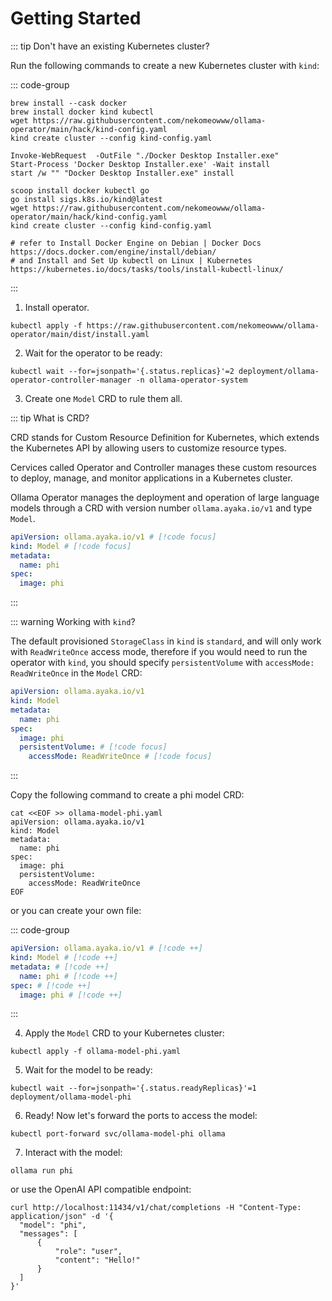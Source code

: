 # Getting Started

::: tip Don't have an existing Kubernetes cluster?

Run the following commands to create a new Kubernetes cluster with `kind`:

::: code-group

```shell [macOS]
brew install --cask docker
brew install docker kind kubectl
wget https://raw.githubusercontent.com/nekomeowww/ollama-operator/main/hack/kind-config.yaml
kind create cluster --config kind-config.yaml
```

```shell [Windows]
Invoke-WebRequest  -OutFile "./Docker Desktop Installer.exe"
Start-Process 'Docker Desktop Installer.exe' -Wait install
start /w "" "Docker Desktop Installer.exe" install

scoop install docker kubectl go
go install sigs.k8s.io/kind@latest
wget https://raw.githubusercontent.com/nekomeowww/ollama-operator/main/hack/kind-config.yaml
kind create cluster --config kind-config.yaml
```

```shell [Linux]
# refer to Install Docker Engine on Debian | Docker Docs https://docs.docker.com/engine/install/debian/
# and Install and Set Up kubectl on Linux | Kubernetes https://kubernetes.io/docs/tasks/tools/install-kubectl-linux/
```

:::

1. Install operator.

```shell
kubectl apply -f https://raw.githubusercontent.com/nekomeowww/ollama-operator/main/dist/install.yaml
```

2. Wait for the operator to be ready:

```shell
kubectl wait --for=jsonpath='{.status.replicas}'=2 deployment/ollama-operator-controller-manager -n ollama-operator-system
```

3. Create one `Model` CRD to rule them all.

::: tip What is CRD?

CRD stands for Custom Resource Definition for Kubernetes, which extends the Kubernetes API by allowing users to customize resource types.

Cervices called Operator and Controller manages these custom resources to deploy, manage, and monitor applications in a Kubernetes cluster.

Ollama Operator manages the deployment and operation of large language models through a CRD with version number `ollama.ayaka.io/v1` and type `Model`.

```yaml
apiVersion: ollama.ayaka.io/v1 # [!code focus]
kind: Model # [!code focus]
metadata:
  name: phi
spec:
  image: phi
```

:::

::: warning Working with `kind`?

The default provisioned `StorageClass` in `kind` is `standard`, and will only work with `ReadWriteOnce` access mode, therefore if you would need to run the operator with `kind`, you should specify `persistentVolume` with `accessMode: ReadWriteOnce` in the `Model` CRD:

```yaml
apiVersion: ollama.ayaka.io/v1
kind: Model
metadata:
  name: phi
spec:
  image: phi
  persistentVolume: # [!code focus]
    accessMode: ReadWriteOnce # [!code focus]
```

:::

Copy the following command to create a phi model CRD:

```shell
cat <<EOF >> ollama-model-phi.yaml
apiVersion: ollama.ayaka.io/v1
kind: Model
metadata:
  name: phi
spec:
  image: phi
  persistentVolume:
    accessMode: ReadWriteOnce
EOF
```

or you can create your own file:

::: code-group

```yaml [ollama-model-phi.yaml]
apiVersion: ollama.ayaka.io/v1 # [!code ++]
kind: Model # [!code ++]
metadata: # [!code ++]
  name: phi # [!code ++]
spec: # [!code ++]
  image: phi # [!code ++]
```

:::

4. Apply the `Model` CRD to your Kubernetes cluster:

```shell
kubectl apply -f ollama-model-phi.yaml
```

5. Wait for the model to be ready:

```shell
kubectl wait --for=jsonpath='{.status.readyReplicas}'=1 deployment/ollama-model-phi
```

6. Ready! Now let's forward the ports to access the model:

```shell
kubectl port-forward svc/ollama-model-phi ollama
```

7. Interact with the model:

```shell
ollama run phi
```

or use the OpenAI API compatible endpoint:

```shell
curl http://localhost:11434/v1/chat/completions -H "Content-Type: application/json" -d '{
  "model": "phi",
  "messages": [
      {
          "role": "user",
          "content": "Hello!"
      }
  ]
}'
```
